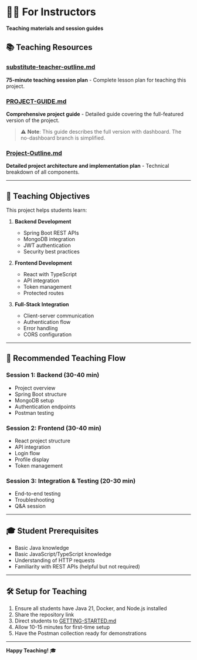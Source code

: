 # 👨‍🏫 For Instructors

**Teaching materials and session guides**

## 📚 Teaching Resources

### [substitute-teacher-outline.md](./substitute-teacher-outline.md)
**75-minute teaching session plan** - Complete lesson plan for teaching this project.

### [PROJECT-GUIDE.md](./PROJECT-GUIDE.md)
**Comprehensive project guide** - Detailed guide covering the full-featured version of the project.

> ⚠️ **Note**: This guide describes the full version with dashboard. The no-dashboard branch is simplified.

### [Project-Outline.md](./Project-Outline.md)
**Detailed project architecture and implementation plan** - Technical breakdown of all components.

---

## 🎯 Teaching Objectives

This project helps students learn:

1. **Backend Development**
   - Spring Boot REST APIs
   - MongoDB integration
   - JWT authentication
   - Security best practices

2. **Frontend Development**
   - React with TypeScript
   - API integration
   - Token management
   - Protected routes

3. **Full-Stack Integration**
   - Client-server communication
   - Authentication flow
   - Error handling
   - CORS configuration

---

## 📖 Recommended Teaching Flow

### Session 1: Backend (30-40 min)
- Project overview
- Spring Boot structure
- MongoDB setup
- Authentication endpoints
- Postman testing

### Session 2: Frontend (30-40 min)
- React project structure
- API integration
- Login flow
- Profile display
- Token management

### Session 3: Integration & Testing (20-30 min)
- End-to-end testing
- Troubleshooting
- Q&A session

---

## 🎓 Student Prerequisites

- Basic Java knowledge
- Basic JavaScript/TypeScript knowledge
- Understanding of HTTP requests
- Familiarity with REST APIs (helpful but not required)

---

## 🛠️ Setup for Teaching

1. Ensure all students have Java 21, Docker, and Node.js installed
2. Share the repository link
3. Direct students to [GETTING-STARTED.md](../../GETTING-STARTED.md)
4. Allow 10-15 minutes for first-time setup
5. Have the Postman collection ready for demonstrations

---

**Happy Teaching!** 🎓


